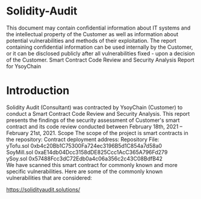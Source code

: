 # Solidity-Audit
This document may contain confidential information about IT systems and the
intellectual property of the Customer as well as information about potential
vulnerabilities and methods of their exploitation.
The report containing confidential information can be used internally by the
Customer, or it can be disclosed publicly after all vulnerabilities fixed - upon a
decision of the Customer.
Smart Contract Code Review and Security Analysis Report for YsoyChain

# Introduction

Solidity Audit (Consultant) was contracted by YsoyChain (Customer) to conduct
a Smart Contract Code Review and Security Analysis. This report presents the
findings of the security assessment of Customer's smart contract and its code
review conducted between February 18th, 2021 – February 21st, 2021.
Scope
The scope of the project is smart contracts in the repository:
Contract deployment address:
Repository
File:<br>
yTofu.sol 0xb4c20Bb1C75300Fa724ec3196B5d1C854a7d58a0<br>
SoyMill.sol 0xaE14db04Dcc3158dDE825Ccc1AcC365A796Fd279<br>
ySoy.sol 0x57488Fcc3dC72Edb0a4c06a356c2c43C08BdfB42<br>
We have scanned this smart contract for commonly known and more specific
vulnerabilities. Here are some of the commonly known vulnerabilities that are
considered:

https://solidityaudit.solutions/
